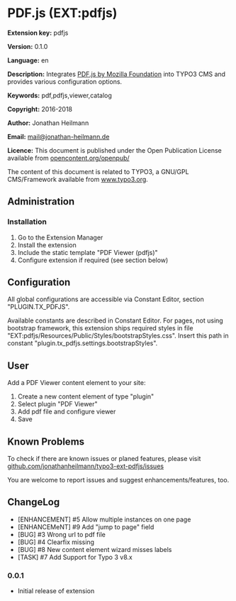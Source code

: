 # PDF.js (EXT:pdfjs)

**Extension key:**
pdfjs

**Version:**
0.1.0

**Language:**
en

**Description:**
Integrates [PDF.js by Mozilla Foundation](https://github.com/mozilla/pdf.js) into TYPO3 CMS and provides various configuration options.

**Keywords:**
pdf,pdfjs,viewer,catalog

**Copyright:**
2016-2018

**Author:**
Jonathan Heilmann

**Email:**
[mail@jonathan-heilmann.de](mail@jonathan-heilmann.de)

**Licence:**
This document is published under the Open Publication License available from [opencontent.org/openpub/](http://www.opencontent.org/openpub/)

The content of this document is related to TYPO3, a GNU/GPL CMS/Framework available from www.typo3.org.

## Administration

### Installation

1. Go to the Extension Manager
2. Install the extension
3. Include the static template "PDF Viewer (pdfjs)"
4. Configure extension if required (see section below)

## Configuration

All global configurations are accessible via Constant Editor, section "PLUGIN.TX_PDFJS".

Available constants are described in Constant Editor.
For pages, not using bootstrap framework, this extension ships required styles in file "EXT:pdfjs/Resources/Public/Styles/bootstrapStyles.css". Insert this path in constant "plugin.tx_pdfjs.settings.bootstrapStyles".

## User

Add a PDF Viewer content element to your site:

1. Create a new content element of type "plugin"
2. Select plugin "PDF Viewer"
4. Add pdf file and configure viewer
5. Save

## Known Problems

To check if there are known issues or planed features, please visit [github.com/jonathanheilmann/typo3-ext-pdfjs/issues](https://github.com/jonathanheilmann/typo3-ext-pdfjs/issues)

You are welcome to report issues and suggest enhancements/features, too.

## ChangeLog

- [ENHANCEMENT] #5  Allow multiple instances on one page
- [ENHANCEMeNT] #9  Add "jump to page" field
- [BUG]         #3  Wrong url to pdf file
- [BUG]         #4  Clearfix missing
- [BUG]         #8  New content element wizard misses labels
- [TASK]        #7  Add Support for Typo 3 v8.x

### 0.0.1

- Initial release of extension